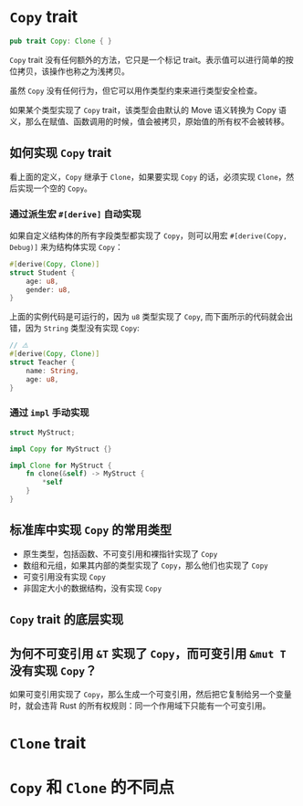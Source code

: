 # `Copy` trait
```rust
pub trait Copy: Clone { }
```
`Copy` trait 没有任何额外的方法，它只是一个标记 trait。表示值可以进行简单的按位拷贝，该操作也称之为浅拷贝。

虽然 `Copy` 没有任何行为，但它可以用作类型约束来进行类型安全检查。

如果某个类型实现了 `Copy` trait，该类型会由默认的 Move 语义转换为 Copy 语义，那么在赋值、函数调用的时候，值会被拷贝，原始值的所有权不会被转移。

## 如何实现 `Copy` trait
看上面的定义，`Copy` 继承于 `Clone`，如果要实现 `Copy` 的话，必须实现 `Clone`，然后实现一个空的 `Copy`。
### 通过派生宏 `#[derive]` 自动实现
如果自定义结构体的所有字段类型都实现了 `Copy`，则可以用宏 `#[derive(Copy, Debug)]` 来为结构体实现 `Copy`：
```rust
#[derive(Copy, Clone)]
struct Student {
    age: u8,
    gender: u8,
}
```

上面的实例代码是可运行的，因为 `u8` 类型实现了 `Copy`, 而下面所示的代码就会出错，因为 `String` 类型没有实现 `Copy`:
```rust
// ⚠️
#[derive(Copy, Clone)]
struct Teacher {
    name: String,
    age: u8,
}
```
### 通过 `impl` 手动实现
```rust
struct MyStruct;

impl Copy for MyStruct {}

impl Clone for MyStruct {
    fn clone(&self) -> MyStruct {
        *self
    }
}
```

## 标准库中实现 `Copy` 的常用类型
* 原生类型，包括函数、不可变引用和裸指针实现了 `Copy`
* 数组和元组，如果其内部的类型实现了 `Copy`，那么他们也实现了 `Copy`
* 可变引用没有实现 `Copy`
* 非固定大小的数据结构，没有实现 `Copy`

## `Copy` trait 的底层实现

## 为何不可变引用 `&T` 实现了 `Copy`，而可变引用 `&mut T` 没有实现 `Copy`？
如果可变引用实现了 `Copy`，那么生成一个可变引用，然后把它复制给另一个变量时，就会违背 Rust 的所有权规则：同一个作用域下只能有一个可变引用。


# `Clone` trait


# `Copy` 和 `Clone` 的不同点